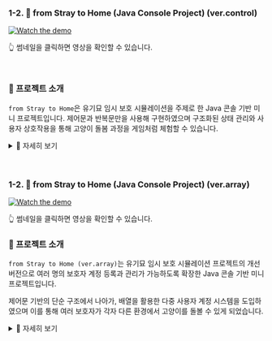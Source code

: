 
### 1-2. 🎥 from Stray to Home (Java Console Project) (ver.control)

[![Watch the demo](https://img.youtube.com/vi/vPgugGnh1l8/0.jpg)](https://www.youtube.com/watch?v=vPgugGnh1l8)

👆 썸네일을 클릭하면 영상을 확인할 수 있습니다.

<br/>
<!--[![Watch the demo](./track002_web_basic/img/sum/javasto.jpg)](https://www.youtube.com/watch?v=vPgugGnh1l8)    //썸네일 깨질 경우 교체
-->

### 🐾 프로젝트 소개
`from Stray to Home`은 유기묘 임시 보호 시뮬레이션을 주제로 한 Java 콘솔 기반 미니 프로젝트입니다.
제어문과 반복문만을 사용해 구현하였으며 구조화된 상태 관리와 사용자 상호작용을 통해 고양이 돌봄 과정을 게임처럼 체험할 수 있습니다.

<details>
  <summary>📖 자세히 보기</summary>

<br>

### 🎯 주요 기능

* **보호자 등록 및 로그인 시스템**  
  사용자는 보호자로 등록한 후 로그인하여 활동을 진행할 수 있습니다.

* **고양이 상태 관리**  
  고양이의 `행복`, `신뢰`, `건강`, `위생` 상태를 수치화하여 관리합니다.

* **다양한 돌봄 활동**  
  식사, 간식, 놀이, 화장실 청소, 병원 방문 등 다양한 활동을 통해 고양이의 상태를 향상시킬 수 있습니다.

* **환경 개선 시스템**  
  돌봄 활동을 통해 획득한 보너스 포인트로 식기, 화장실, 장난감 등을 업그레이드할 수 있습니다.

* **레벨 시스템**  
  고양이의 상태에 따라 1~4단계로 변화하며 조건을 만족하면 입양 또는 보호소로의 반환이 가능합니다.

---

### 💡 기술 스택

* **언어**: Java  
* **구현 방식**: 순수 Java 제어문 (`if`, `switch`, `for`, `while`)을 이용한 콘솔 기반 구현  
* **사용자 인터페이스**: 콘솔 출력 기반 UI

---

### 🛠️ 향후 개선 예정 사항

* 클래스와 메서드를 활용한 구조화  
* 파일 입출력을 통한 데이터 저장 기능 추가  
* 고양이의 상태에 따른 다양한 돌발 이벤트 추가(확률)  
* GUI(JavaFX 등) 적용을 통한 사용자 친화적인 인터페이스 구현  
* 유닛 테스트를 통한 안정성 확보

---

### 📌 개발 목적

* 자바의 기본 문법(제어문, 변수, 조건문 등)을 실제 프로젝트에 적용  
* 콘솔 환경에서 로직 구조화 경험  
* 사용자의 행동에 따라 변화하는 상태를 시뮬레이션하는 모델 설계

---

### 👨‍💻 개발자 한마디

> 단순한 제어문만으로도 작지만 의미 있는 프로그램을 만들 수 있다는 걸 느꼈습니다.  
> 앞으로는 객체지향적인 구조로 발전시켜 나갈 계획이며 다양한 이벤트와 더 나은 사용자 경험을 제공하는 애플리케이션으로 성장시키고 싶습니다.

</details>



<br/>
<br/>



### 1-2. 🎥 from Stray to Home (Java Console Project) (ver.array)

[![Watch the demo](https://img.youtube.com/vi/LvjvYhLRxfk/hqdefault.jpg)](https://youtu.be/LvjvYhLRxfk?si=qHBw1Nt5pAmpyUgT)

👆 썸네일을 클릭하면 영상을 확인할 수 있습니다.


### 🐾 프로젝트 소개 

`from Stray to Home (ver.array)`는 유기묘 임시 보호 시뮬레이션 프로젝트의 개선 버전으로 
 여러 명의 보호자 계정 등록과 관리가 가능하도록 확장한 Java 콘솔 기반 미니 프로젝트입니다.

제어문 기반의 단순 구조에서 나아가, 배열을 활용한 다중 사용자 계정 시스템을 도입하였으며 
이를 통해 여러 보호자가 각자 다른 환경에서 고양이를 돌볼 수 있게 되었습니다.
<details>
  <summary>📖 자세히 보기</summary>

<br>

### 🎯 주요 개선 사항

* **다중 사용자 등록 및 관리**
  여러 명의 보호자를 등록할 수 있으며 각 계정별로 로그인하여 개별적인 활동 진행이 가능합니다.

* **계정별 고양이 돌봄 기록 분리**
  보호자마다 고양이의 상태(행복, 건강, 위생, 신뢰)가 독립적으로 관리됩니다.

* **로직 구조 확장**
  사용자 배열을 활용하여 조건문/반복문이 보다 복잡하게 작동하도록 개선했습니다.

---

### 💡 기술 스택

* **언어**: Java
* **구현 방식**: 순수 Java 제어문 + 배열 활용
* **사용자 인터페이스**: 콘솔 기반

---

### 🛠️ 향후 개선 예정 사항

* 객체지향적 구조 도입 (클래스 분리, 메서드화)
* 사용자/고양이 데이터의 파일 저장 기능
* 다중 고양이 등록 및 선택 기능
* GUI 적용 및 시각적 피드백 강화
* 고양이의 상태에 따른 다양한 돌발 이벤트 추가(확률)  
---

### 📌 학습 포인트

* 단일 사용자에서 다중 사용자 환경으로 확장하며 배열 관리와 제어문 활용 능력 강화
* 사용자별 상태 분리를 통해 데이터 구조 설계의 중요성 경험
* 로직 확장을 통해 실제 애플리케이션이 어떻게 점진적으로 발전하는지 학습

---

### 👨‍💻 개발자 한마디

> 기존 버전에서 단순한 로직을 구현하는 데서 그치지 않고 배열을 활용하여 사용자 확장성과 관리 구조를 도입했습니다.
> 앞으로 다양한 기능을 활용해 보다 완성도 높은 프로젝트로 발전시킬 계획입니다.

</details>  
